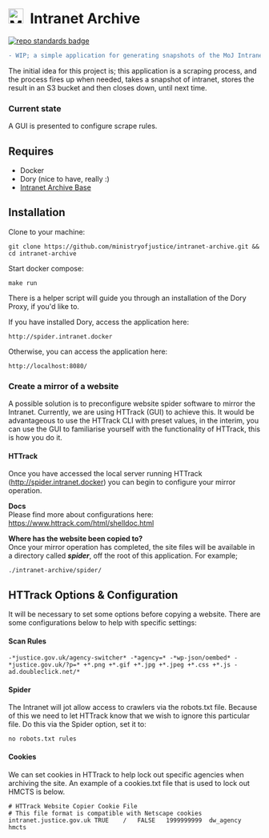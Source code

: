 # <img alt="MoJ logo" src="https://www.gov.uk/assets/collections/govuk_publishing_components/crests/org_crest_18px-7026afebba9918a0830ebf68cf496cbb0b81f3514b884dc2c32904780baa3368.png" width="30">&nbsp; Intranet Archive

[![repo standards badge](https://img.shields.io/badge/dynamic/json?color=blue&style=for-the-badge&logo=github&label=MoJ%20Compliant&query=%24.result&url=https%3A%2F%2Foperations-engineering-reports.cloud-platform.service.justice.gov.uk%2Fapi%2Fv1%2Fcompliant_public_repositories%2Fintranet-archive)](https://operations-engineering-reports.cloud-platform.service.justice.gov.uk/public-github-repositories.html#intranet-archive)


```diff
- WIP; a simple application for generating snapshots of the MoJ Intranet 
```

The initial idea for this project is; this application is a scraping process, and the process fires up when needed, takes a snapshot of intranet, stores the result in an S3 bucket and then closes down, until next time.

### Current state

A GUI is presented to configure scrape rules.

## Requires

- Docker
- Dory (nice to have, really :)
- [Intranet Archive Base](https://hub.docker.com/repository/docker/ministryofjustice/intranet-archive-base) 

## Installation

Clone to your machine:

```
git clone https://github.com/ministryofjustice/intranet-archive.git && cd intranet-archive
```

Start docker compose:

```
make run
```
There is a helper script will guide you through an installation of the Dory Proxy, if you'd like to. 

If you have installed Dory, access the application here:

```
http://spider.intranet.docker
```

Otherwise, you can access the application here:

```
http://localhost:8080/
```

### Create a mirror of a website
A possible solution is to preconfigure website spider software to mirror the Intranet. Currently, we are using HTTrack (GUI) to achieve this. It would be advantageous to use the HTTrack CLI with preset values, in the interim, you can use the GUI to familiarise yourself with the functionality of HTTrack, this is how you do it.

#### HTTrack
Once you have accessed the local server running HTTrack (http://spider.intranet.docker) you can begin to configure your mirror operation.

**Docs**<br>
Please find more about configurations here: https://www.httrack.com/html/shelldoc.html

**Where has the website been copied to?**<br>
Once your mirror operation has completed, the site files will be available in a directory called ***spider***, off the root of this application. For example;

```
./intranet-archive/spider/
``` 

## HTTrack Options & Configuration

It will be necessary to set some options before copying a website. There are some configurations below to help with specific settings:

#### Scan Rules

```
-*justice.gov.uk/agency-switcher* -*agency=* -*wp-json/oembed* -*justice.gov.uk/?p=* +*.png +*.gif +*.jpg +*.jpeg +*.css +*.js -ad.doubleclick.net/*
```
#### Spider

The Intranet will jot allow access to crawlers via the robots.txt file. Because of this we need to let HTTrack know that we wish to ignore this particular file. Do this via the Spider option, set it to:
```
no robots.txt rules
```

#### Cookies

We can set cookies in HTTrack to help lock out specific agencies when archiving the site. An example of a cookies.txt file that is used to lock out HMCTS is below.

```
# HTTrack Website Copier Cookie File
# This file format is compatible with Netscape cookies
intranet.justice.gov.uk	TRUE	/	FALSE	1999999999	dw_agency	hmcts
```

